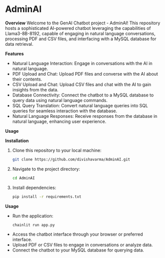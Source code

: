 # AdminAI

**Overview**
Welcome to the GenAI Chatbot project - AdminAI! This repository hosts a sophisticated AI-powered chatbot leveraging the capabilities of Llama3-8B-8192, capable of engaging in natural language conversations, processing PDF and CSV files, and interfacing with a MySQL database for data retrieval.

**Features**
- Natural Language Interaction: Engage in conversations with the AI in natural language.
- PDF Upload and Chat: Upload PDF files and converse with the AI about their contents.
- CSV Upload and Chat: Upload CSV files and chat with the AI to gain insights from the data.
- Database Connectivity: Connect the chatbot to a MySQL database to query data using natural language commands.
- SQL Query Translation: Convert natural language queries into SQL queries for seamless interaction with the database.
- Natural Language Responses: Receive responses from the database in natural language, enhancing user experience.

**Usage**

**Installation**
1. Clone this repository to your local machine:
    ```bash
    git clone https://github.com/divishavarma/AdminAI.git
    ```
2. Navigate to the project directory:
    ```bash
    cd AdminAI
    ```
3. Install dependencies:
    ```bash
    pip install -r requirements.txt
    ```

**Usage**
- Run the application:
    ```bash
    chainlit run app.py
    ```
- Access the chatbot interface through your browser or preferred interface.
- Upload PDF or CSV files to engage in conversations or analyze data.
- Connect the chatbot to your MySQL database for querying data.

